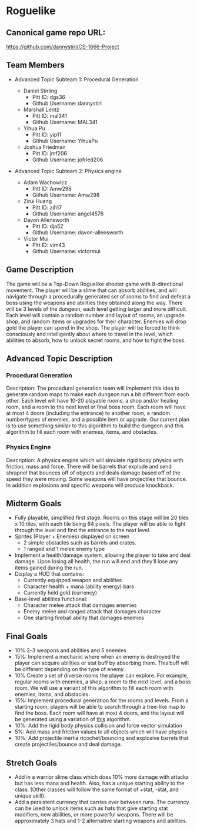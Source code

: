 # Roguelike

## Canonical game repo URL:

https://github.com/dannystirl/CS-1666-Project 

## Team Members
* Advanced Topic Subteam 1: Procedural Generation 

	* Daniel Stirling
		* Pitt ID: dgs36
		* Github Username: dannystirl
	* Marshall Lentz
		* Pitt ID: mal341
		* Github Username: MAL341
	* Yihua Pu
		* Pitt ID: yip11
		* Github Username: YihuaPu
	* Joshua Friedman
		* Pitt ID: jmf206
		* Github Username: jofried206

* Advanced Topic Subteam 2: Physics engine

	* Adam Wachowicz
		* Pitt ID: Amw298
		* Github Username: Amw298
	* Zirui Huang
		* Pitt ID: zih17
		* Github Username: angel4576
	* Davon Allensworth
		* Pitt ID: dja52
		* Github Username: davon-allensworth
	* Victor Mui
		* Pitt ID: vim43
		* Github Username: victormui

## Game Description

The game will be a Top-Down Roguelike shooter game with 8-directional movement. The player will be a slime that can absorb abilities, and will navigate through a procedurally generated set of rooms to find and defeat a boss using the weapons and abilities they obtained along the way. There will be 3 levels of the dungeon, each level getting larger and more difficult. Each level will contain a random number and layout of rooms, an upgrade shop, and random items or upgrades for their character. Enemies will drop gold the player can spend in the shop. The player will be forced to think consciously and intelligently about where to travel in the level, which abilities to absorb, how to unlock secret rooms, and how to fight the boss. 



## Advanced Topic Description

### Procedural Generation

Description: The procedural generation team will implement this idea to generate random maps to make each dungeon run a bit different from each other. Each level will have 10-20 playable rooms, a shop and/or healing room, and a room to the next level or final boss room. Each room will have at most 4 doors (including the entrance) to another room, a random number/types of enemies, and a possible item or upgrade. Our current plan is to use something similar to this algorithm to build the dungeon and this algorithm to fill each room with enemies, items, and obstacles. 
    
### Physics Engine

Description: A physics engine which will simulate rigid body physics with friction, mass and force. There will be barrels that explode and send shrapnel that bounces off of objects and deals damage based off of the speed they were moving. Some weapons will have projectiles that bounce. In addition explosions and specific weapons will produce knockback. 

## Midterm Goals

* Fully playable, simplified first stage. Rooms on this stage will be 20 tiles x 10 tiles, with each tile being 64 pixels. The player will be able to fight through the level and find the entrance to the next level. 
* Sprites (Player + Enemies) displayed on screen
    * 2 simple obstacles such as barrels and crates. 
    * 1 ranged and 1 melee enemy type
* Implement a health/damage system, allowing the player to take and deal damage. Upon losing all health, the run will end and they’ll lose any items gained during the run. 
* Display a HUD that contains:
    * Currently equipped weapon and abilities
    * Character health + mana (ability energy) bars
    * Currently held gold (currency)
* Base-level abilities functional:
    * Character melee attack that damages enemies
    * Enemy melee and ranged attack that damages character
    * One starting fireball ability that damages enemies
 


## Final Goals

* 10% 2-3 weapons and abilities and 5 enemies
* 15%: Implement a mechanic where when an enemy is destroyed the player can acquire abilities or stat buff by absorbing them. This buff will be different depending on the type of enemy. 
* 10% Create a set of diverse rooms the player can explore. For example, regular rooms with enemies, a shop, a room to the next level, and a boss room. We will use a variant of this algorithm to fill each room with enemies, items, and obstacles.
* 15%: Implement procedural generation for the rooms and levels. From a starting room, players will be able to search through a tree-like map to find the boss. Each room will have at most 4 doors, and the layout will be generated using a variation of [this](http://www.roguebasin.com/index.php?title=Dungeon-Building_Algorithm#The_algorithm) algorithm. 
* 10%: Add the rigid body physics collision and force vector simulation
* 5%: Add mass and friction values to all objects which will have physics
* 10%: Add projectile inertia ricochet/bouncing and explosive barrels that create projectiles/bounce and deal damage. 


## Stretch Goals

* Add in a warrior slime class which does 10% more damage with attacks but has less mana and health. Also, has a unique starting ability to the class. (Other classes will follow the same format of +stat, -stat, and unique skill).
* Add a persistent currency that carries over between runs. The currency can be used to unlock items such as hats that give starting stat modifiers, new abilities, or more powerful weapons. There will be approximately 3 hats and 1-2 alternative starting weapons and abilities. 

